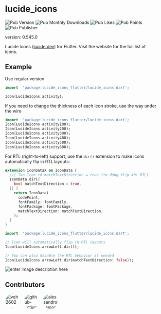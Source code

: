 
# lucide_icons
![Pub Version](https://img.shields.io/pub/v/lucide_icons_flutter)
![Pub Monthly Downloads](https://img.shields.io/pub/dm/lucide_icons_flutter)
![Pub Likes](https://img.shields.io/pub/likes/lucide_icons_flutter)
![Pub Points](https://img.shields.io/pub/points/lucide_icons_flutter)
![Pub Publisher](https://img.shields.io/pub/publisher/lucide_icons_flutter)

version: 0.545.0

Lucide Icons ([lucide.dev](https://lucide.dev)) for Flutter. Visit the website for the full list of icons.

## Example

Use regular version

```dart
import  'package:lucide_icons_flutter/lucide_icons.dart';

Icon(LucideIcons.activity);
```

If you need to change the thickness of each icon stroke, use the way under the wire

```dart
import  'package:lucide_icons_flutter/lucide_icons.dart';
Icon(LucideIcons.activity100);
Icon(LucideIcons.activity200);
Icon(LucideIcons.activity300);
Icon(LucideIcons.activity400);
Icon(LucideIcons.activity500);
Icon(LucideIcons.activity600);
```

For RTL (right-to-left) support, use the `dir()` extension to make icons automatically flip in RTL layouts:

```dart
extension IconDataX on IconData {
  /// Tạo Icon có matchTextDirection = true (tự động flip khi RTL)
  IconData dir({
    bool matchTextDirection = true,
  }) {
    return IconData(
      codePoint,
      fontFamily: fontFamily,
      fontPackage: fontPackage,
      matchTextDirection: matchTextDirection,
    );
  }
}
```

```dart
import  'package:lucide_icons_flutter/lucide_icons.dart';

// Icon will automatically flip in RTL layouts
Icon(LucideIcons.arrowLeft.dir());

// You can also disable the RTL behavior if needed
Icon(LucideIcons.arrowLeft.dir(matchTextDirection: false));
```

![enter image description here](https://i.imgur.com/jg26Cqu.png)


## Contributors

<a href='https://github.com/vqh2602'><img src='https://avatars.githubusercontent.com/u/62917858?v=4' width='50' height='50' alt='vqh2602' style='border-radius:50%; margin-right:8px;'></a> <a href='https://github.com/github-actions[bot]'><img src='https://avatars.githubusercontent.com/in/15368?v=4' width='50' height='50' alt='github-actions[bot]' style='border-radius:50%; margin-right:8px;'></a> <a href='https://github.com/alessandro-amos'><img src='https://avatars.githubusercontent.com/u/130871434?v=4' width='50' height='50' alt='alessandro-amos' style='border-radius:50%; margin-right:8px;'></a> 
